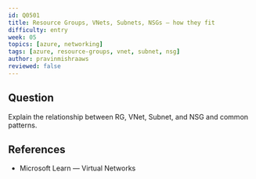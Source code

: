 ```yaml
---
id: Q0501
title: Resource Groups, VNets, Subnets, NSGs — how they fit
difficulty: entry
week: 05
topics: [azure, networking]
tags: [azure, resource-groups, vnet, subnet, nsg]
author: pravinmishraaws
reviewed: false
---
```


## Question
Explain the relationship between RG, VNet, Subnet, and NSG and common patterns.

## References
- Microsoft Learn — Virtual Networks
